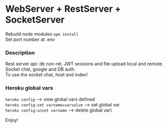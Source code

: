 # WebServer + RestServer + SocketServer

Rebuild node modules ```npm install```\
Set port number at .env

### Description
Rest server api: db non-rel, JWT sessions and file upload local and remote.\
Socket chat, google and DB auth.\
To use the socket chat, host and index!

### Heroku global vars
```heroku config``` --> view global vars defined\
```heroku config:set varname=varvalue``` --> set global var\
```heroku config:unset varname``` --> delete global var\


Enjoy!